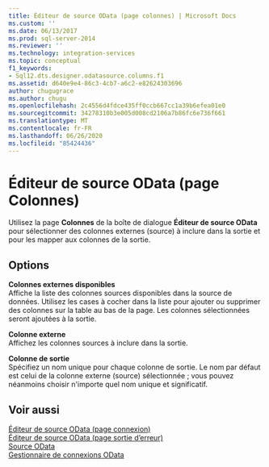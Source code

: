 ```yaml
---
title: Éditeur de source OData (page colonnes) | Microsoft Docs
ms.custom: ''
ms.date: 06/13/2017
ms.prod: sql-server-2014
ms.reviewer: ''
ms.technology: integration-services
ms.topic: conceptual
f1_keywords:
- Sql12.dts.designer.odatasource.columns.f1
ms.assetid: d640e9e4-86c3-4cb7-a6c2-e82624303696
author: chugugrace
ms.author: chugu
ms.openlocfilehash: 2c4556d4fdce435ff0ccb667cc1a39b6efea01e0
ms.sourcegitcommit: 34278310b3e005d008cd2106a7b86fc6e736f661
ms.translationtype: MT
ms.contentlocale: fr-FR
ms.lasthandoff: 06/26/2020
ms.locfileid: "85424436"
---
```

# <a name="odata-source-editor-columns-page"></a>Éditeur de source OData (page Colonnes)
  Utilisez la page **Colonnes** de la boîte de dialogue **Éditeur de source OData** pour sélectionner des colonnes externes (source) à inclure dans la sortie et pour les mapper aux colonnes de la sortie.  
  
## <a name="options"></a>Options  
 **Colonnes externes disponibles**  
 Affiche la liste des colonnes sources disponibles dans la source de données. Utilisez les cases à cocher dans la liste pour ajouter ou supprimer des colonnes sur la table au bas de la page. Les colonnes sélectionnées seront ajoutées à la sortie.  
  
 **Colonne externe**  
 Affichez les colonnes sources à inclure dans la sortie.  
  
 **Colonne de sortie**  
 Spécifiez un nom unique pour chaque colonne de sortie. Le nom par défaut est celui de la colonne externe (source) sélectionnée ; vous pouvez néanmoins choisir n'importe quel nom unique et significatif.  
  
## <a name="see-also"></a>Voir aussi  
 [Éditeur de source OData &#40;page connexion&#41;](../../2014/integration-services/odata-source-editor-connection-page.md)   
 [Éditeur de source OData &#40;page sortie d’erreur&#41;](../../2014/integration-services/odata-source-editor-error-output-page.md)   
 [Source OData](data-flow/odata-source.md)   
 [Gestionnaire de connexions OData](connection-manager/odata-connection-manager.md)  
  
  
